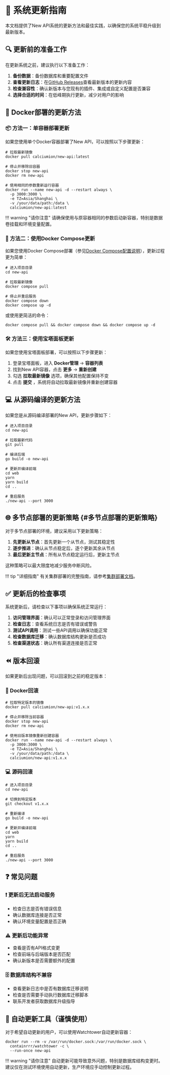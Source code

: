 # 🔄 系统更新指南

本文档提供了New API系统的更新方法和最佳实践，以确保您的系统平稳升级到最新版本。

## 🔍 更新前的准备工作

在更新系统之前，建议执行以下准备工作：

1. **备份数据**：备份数据库和重要配置文件
2. **查看更新日志**：在[GitHub Releases](https://github.com/Calcium-Ion/new-api/releases)查看最新版本的更新内容
3. **检查兼容性**：确认新版本与您现有的插件、集成或自定义配置是否兼容
4. **选择合适的时间**：在低峰期执行更新，减少对用户的影响

## 🐳 Docker部署的更新方法

### 📦 方法一：单容器部署更新

如果您使用单个Docker容器部署了New API，可以按照以下步骤更新：

```shell
# 拉取最新镜像
docker pull calciumion/new-api:latest

# 停止并移除旧容器
docker stop new-api
docker rm new-api

# 使用相同的参数重新运行容器
docker run --name new-api -d --restart always \
  -p 3000:3000 \
  -e TZ=Asia/Shanghai \
  -v /your/data/path:/data \
  calciumion/new-api:latest
```

!!! warning "请你注意"
    请确保使用与原容器相同的参数启动新容器，特别是数据卷挂载和环境变量配置。

### 🐙 方法二：使用Docker Compose更新

如果您使用Docker Compose部署（参见[Docker Compose配置说明](docker-compose-yml.md)），更新过程更为简单：

```shell
# 进入项目目录
cd new-api

# 拉取最新镜像
docker compose pull

# 停止并重启服务
docker compose down
docker compose up -d
```

或使用更简洁的命令：

```shell
docker compose pull && docker compose down && docker compose up -d
```

### 🛠️ 方法三：使用宝塔面板更新

如果您使用宝塔面板部署，可以按照以下步骤更新：

1. 登录宝塔面板，进入 **Docker管理** -> **容器列表**
2. 找到New API容器，点击 **更多** -> **重新创建**
3. 勾选 **拉取最新镜像** 选项，确保其他配置保持不变
4. 点击 **提交** ，系统将自动拉取最新镜像并重新创建容器

## 💻 从源码编译的更新方法

如果您是从源码编译部署的New API，更新步骤如下：

```shell
# 进入项目目录
cd new-api

# 拉取最新代码
git pull

# 编译后端
go build -o new-api

# 更新并编译前端
cd web
yarn
yarn build
cd ..

# 重启服务
./new-api --port 3000
```

## 🌐 多节点部署的更新策略 {#多节点部署的更新策略}

对于多节点部署的环境，建议采用以下更新策略：

1. **先更新从节点**：首先更新一个从节点，测试其稳定性
2. **逐步推进**：确认从节点稳定后，逐个更新其余从节点
3. **最后更新主节点**：所有从节点稳定运行后，更新主节点

这种策略可以最大限度地减少服务中断风险。

!!! tip "详细指南"
    有关集群部署的完整指南，请参考[集群部署文档](cluster-deployment.md)。

## ✅ 更新后的检查事项

系统更新后，请检查以下事项以确保系统正常运行：

1. **访问管理界面**：确认可以正常登录和访问管理界面
2. **检查日志**：查看系统日志是否有错误或警告
3. **测试API调用**：测试一些API调用以确保功能正常
4. **检查数据库迁移**：确认数据库结构更新是否成功
5. **检查渠道状态**：确认所有渠道连接是否正常

## ⏪ 版本回滚

如果更新后出现问题，可以回滚到之前的稳定版本：

### 🐳 Docker回滚

```shell
# 拉取特定版本的镜像
docker pull calciumion/new-api:v1.x.x

# 停止并移除当前容器
docker stop new-api
docker rm new-api

# 使用旧版本镜像重新创建容器
docker run --name new-api -d --restart always \
  -p 3000:3000 \
  -e TZ=Asia/Shanghai \
  -v /your/data/path:/data \
  calciumion/new-api:v1.x.x
```

### 💻 源码回滚

```shell
# 进入项目目录
cd new-api

# 切换到特定版本
git checkout v1.x.x

# 重新编译
go build -o new-api

# 更新并编译前端
cd web
yarn
yarn build
cd ..

# 重启服务
./new-api --port 3000
```

## ❓ 常见问题

### ❗ 更新后无法启动服务

- 检查日志是否有错误信息
- 确认数据库连接是否正常
- 确认环境变量配置是否正确

### ⚠️ 更新后功能异常

- 查看是否有API格式变更
- 检查前端与后端版本是否匹配
- 确认新版本是否需要额外的配置

### 🗄️ 数据库结构不兼容

- 查看更新日志中是否有数据库迁移说明
- 检查是否需要手动执行数据库迁移脚本
- 联系开发者获取数据库升级指导

## 🤖 自动更新工具（谨慎使用）

对于希望自动更新的用户，可以使用Watchtower自动更新容器：

```shell
docker run --rm -v /var/run/docker.sock:/var/run/docker.sock \
  containrrr/watchtower -c \
  --run-once new-api
```

!!! warning "请你注意"
    自动更新可能导致意外问题，特别是数据库结构变更时。建议仅在测试环境使用自动更新，生产环境应手动控制更新过程。
